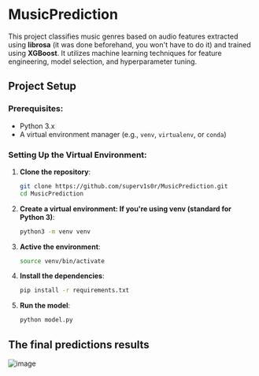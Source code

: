 # MusicPrediction

This project classifies music genres based on audio features extracted using **librosa** (it was done beforehand, you won't have to do it) and trained using **XGBoost**. It utilizes machine learning techniques for feature engineering, model selection, and hyperparameter tuning.

## Project Setup

### Prerequisites:
- Python 3.x
- A virtual environment manager (e.g., `venv`, `virtualenv`, or `conda`)

### Setting Up the Virtual Environment:

1. **Clone the repository**:
   ```bash
   git clone https://github.com/superv1s0r/MusicPrediction.git
   cd MusicPrediction

2. **Create a virtual environment: If you're using venv (standard for Python 3)**:
   ```bash
   python3 -m venv venv
   ```
   
3. **Active the environment**:
   ```bash
   source venv/bin/activate
   ```

4. **Install the dependencies**:
   ```bash
   pip install -r requirements.txt
   ```
   
5. **Run the model**:
   ```bash
   python model.py
   ```

## The final predictions results
![image](https://github.com/user-attachments/assets/3a7d8def-5152-4055-8d85-1994a88691ce)
